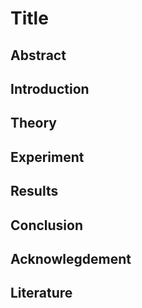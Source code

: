 # Title

## Abstract

## Introduction

## Theory

## Experiment

## Results

## Conclusion

## Acknowlegdement

## Literature
